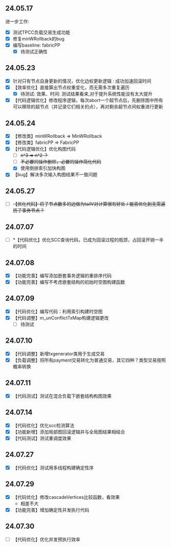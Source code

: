 ## 24.05.17
进一步工作:
- [x] 测试TPCC负载交易生成功能
- [x] 修复minWRollback的bug
- [x] 编写baseline: fabricPP
  - [x] 待测试正确性

## 24.05.23
- [x] 针对只有节点自身更新的情况，优化边权更新逻辑 : 成功加速回滚时间
- [x] 【效率优化】直接算出节点权重变化，而无需多次重复遍历
  - [x] 待测试: 效果、时间: 测试结果看来,对于提升系统性能没有太大提升
- [x] 【代码逻辑优化】修改程序逻辑，每次abort一个超节点后，先删除图中所有可以移除的超节点（并记录它们相关的点），再对剩余超节点间权重进行更新

## 24.05.24
- [x] 【修改类】minWRollback => MinWRollback
- [x] 【修改类】fabricPP => FabricPP
- [x] 【代码逻辑优化】优化构图代码
  - [ ] ~~n^3 => n^2 ？~~
  - [ ] ~~不必要的操作删除，必要的操作简化代码~~
  - [x] 使用倒排索引加快构图
- [x] 【bug】解决多次输入构图结果不一致问题

## 24.05.27
- [ ] ~~【优化代码】将子节点数多的边做为tailV对计算很有好处 / 能否优化到无需遍历子事务节点？~~

## 24.07.07
- [ ] *【代码优化】优化SCC查询代码，已成为回滚过程的瓶颈，占回滚开销一半的时间

## 24.07.08
- [x] 【功能完善】编写添加嵌套事务逻辑的重排序代码
- [x] 【功能完善】编写不考虑嵌套结构的初始时空图构建函数

## 24.07.09
- [x] 【代码优化】编写代码：利用索引构建时空图
- [x] 【代码调整】m_unConflictTxMap构建逻辑更改
  - [ ] 待测试

## 24.07.10
- [x] 【代码调整】新增txgenerator类用于生成交易
- [x] 【负载调整】将所有payment交易转化为普通交易，其它四种？类型交易按照概率转换

## 24.07.11
- [x] 【代码测试】测试在混合负载下嵌套结构构图效果

## 24.07.14
- [x] 【代码优化】优化scc检测算法
- [x] 【功能新增】添加局部图回滚逻辑并与全局图结果相结合
- [x] 【代码测试】测试重调度效果

## 24.07.27
- [x] 【代码优化】测试用多线程构建确定性序

## 24.07.29
- [x] 【代码优化】修改cascadeVertices比较函数，看效果
    - 相差不大
- [x] 【功能完善】增加确定性并发执行代码

## 24.07.30
- [ ] 【代码优化】优化并发预执行效率